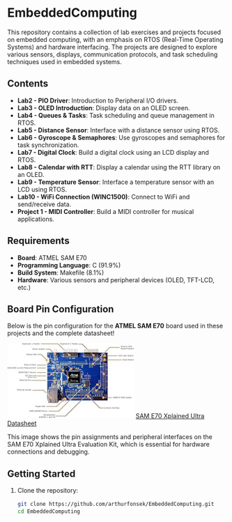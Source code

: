 # EmbeddedComputing

This repository contains a collection of lab exercises and projects focused on embedded computing, with an emphasis on RTOS (Real-Time Operating Systems) and hardware interfacing. The projects are designed to explore various sensors, displays, communication protocols, and task scheduling techniques used in embedded systems.

## Contents

- **Lab2 - PIO Driver**: Introduction to Peripheral I/O drivers.
- **Lab3 - OLED Introduction**: Display data on an OLED screen.
- **Lab4 - Queues & Tasks**: Task scheduling and queue management in RTOS.
- **Lab5 - Distance Sensor**: Interface with a distance sensor using RTOS.
- **Lab6 - Gyroscope & Semaphores**: Use gyroscopes and semaphores for task synchronization.
- **Lab7 - Digital Clock**: Build a digital clock using an LCD display and RTOS.
- **Lab8 - Calendar with RTT**: Display a calendar using the RTT library on an OLED.
- **Lab9 - Temperature Sensor**: Interface a temperature sensor with an LCD using RTOS.
- **Lab10 - WiFi Connection (WINC1500)**: Connect to WiFi and send/receive data.
- **Project 1 - MIDI Controller**: Build a MIDI controller for musical applications.

## Requirements

- **Board**: ATMEL SAM E70
- **Programming Language**: C (91.9%)
- **Build System**: Makefile (8.1%)
- **Hardware**: Various sensors and peripheral devices (OLED, TFT-LCD, etc.)

## Board Pin Configuration

Below is the pin configuration for the **ATMEL SAM E70** board used in these projects and the complete datasheet!

![SAM E70 Pin Configuration](./img/images.jfif)
[SAM E70 Xplained Ultra Datasheet](https://ww1.microchip.com/downloads/en/DeviceDoc/80000767C.pdf)

This image shows the pin assignments and peripheral interfaces on the SAM E70 Xplained Ultra Evaluation Kit, which is essential for hardware connections and debugging.

## Getting Started

1. Clone the repository:
   ```bash
   git clone https://github.com/arthurfonsek/EmbeddedComputing.git
   cd EmbeddedComputing
   ```
